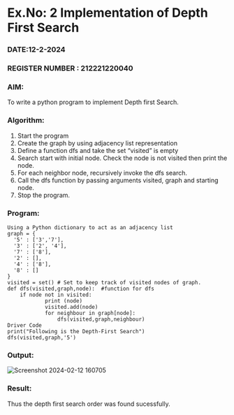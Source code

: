 # Ex.No: 2  Implementation of Depth First Search
### DATE:12-2-2024                                                                            
### REGISTER NUMBER : 212221220040
### AIM: 
To write a python program to implement Depth first Search. 
### Algorithm:
1. Start the program
2. Create the graph by using adjacency list representation
3. Define a function dfs and take the set “visited” is empty 
4. Search start with initial node. Check the node is not visited then print the node.
5. For each neighbor node, recursively invoke the dfs search.
6. Call the dfs function by passing arguments visited, graph and starting node.
7. Stop the program.
### Program:
~~~
Using a Python dictionary to act as an adjacency list
graph = {
  '5' : ['3','7'],
  '3' : ['2', '4'],
  '7' : ['8'],
  '2' : [],
  '4' : ['8'],
  '8' : []
}
visited = set() # Set to keep track of visited nodes of graph.
def dfs(visited,graph,node):  #function for dfs 
    if node not in visited:
        	print (node)
        	visited.add(node)
        	for neighbour in graph[node]:
        	    dfs(visited,graph,neighbour)
Driver Code
print("Following is the Depth-First Search")
dfs(visited,graph,'5')
~~~
### Output:
![Screenshot 2024-02-12 160705](https://github.com/PREETHI-B0/AI_Lab_2023-24/assets/136311079/5d7bab7c-4c9f-45fb-b10c-fb5e14ee36c4)
### Result:
Thus the depth first search order was found sucessfully.
